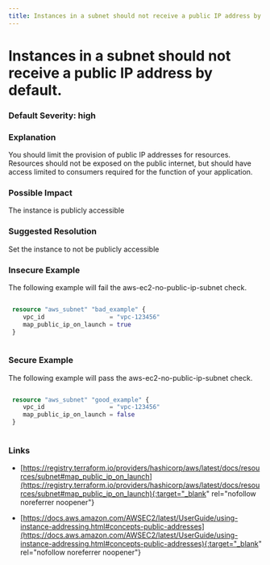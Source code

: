 ```yaml
---
title: Instances in a subnet should not receive a public IP address by default.
---
```


# Instances in a subnet should not receive a public IP address by default.

### Default Severity: <span class="severity high">high</span>

### Explanation

You should limit the provision of public IP addresses for resources. Resources should not be exposed on the public internet, but should have access limited to consumers required for the function of your application.

### Possible Impact
The instance is publicly accessible

### Suggested Resolution
Set the instance to not be publicly accessible


### Insecure Example

The following example will fail the aws-ec2-no-public-ip-subnet check.
```terraform

 resource "aws_subnet" "bad_example" {
	vpc_id                  = "vpc-123456"
	map_public_ip_on_launch = true
 }
 
```



### Secure Example

The following example will pass the aws-ec2-no-public-ip-subnet check.
```terraform

 resource "aws_subnet" "good_example" {
	vpc_id                  = "vpc-123456"
	map_public_ip_on_launch = false
 }
 
```



### Links


- [https://registry.terraform.io/providers/hashicorp/aws/latest/docs/resources/subnet#map_public_ip_on_launch](https://registry.terraform.io/providers/hashicorp/aws/latest/docs/resources/subnet#map_public_ip_on_launch){:target="_blank" rel="nofollow noreferrer noopener"}

- [https://docs.aws.amazon.com/AWSEC2/latest/UserGuide/using-instance-addressing.html#concepts-public-addresses](https://docs.aws.amazon.com/AWSEC2/latest/UserGuide/using-instance-addressing.html#concepts-public-addresses){:target="_blank" rel="nofollow noreferrer noopener"}



